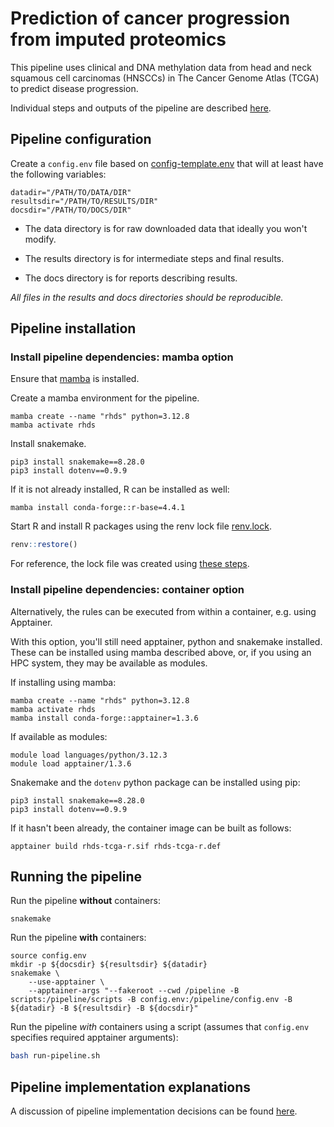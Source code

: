 # Prediction of cancer progression from imputed proteomics

This pipeline uses clinical and DNA methylation data
from head and neck squamous cell carcinomas (HNSCCs)
in The Cancer Genome Atlas (TCGA) to predict disease progression.

Individual steps and outputs of the pipeline are described [here](README-description.md).

## Pipeline configuration

Create a `config.env` file based on
[config-template.env](config-template.env) that
will at least have the following variables:

```
datadir="/PATH/TO/DATA/DIR"
resultsdir="/PATH/TO/RESULTS/DIR"
docsdir="/PATH/TO/DOCS/DIR"
```

* The data directory is for raw downloaded data that ideally you won't modify.

* The results directory is for intermediate steps and final results.

* The docs directory is for reports describing results. 

*All files in the results and docs directories should be reproducible.*

## Pipeline installation

### Install pipeline dependencies: mamba option

Ensure that [mamba](README-mamba.md) is installed.

Create a mamba environment for the pipeline.

```
mamba create --name "rhds" python=3.12.8
mamba activate rhds
```

Install snakemake.

```
pip3 install snakemake==8.28.0
pip3 install dotenv==0.9.9
```

If it is not already installed, R can be installed as well:

```
mamba install conda-forge::r-base=4.4.1
```

Start R and install R packages using the
renv lock file [renv.lock](renv.lock).

```R
renv::restore()
```

For reference, the lock file was created using
[these steps](README-renv.md).

### Install pipeline dependencies: container option

Alternatively, the rules can be executed from within a container,
e.g. using Apptainer.

With this option, you'll still need
apptainer, python and snakemake installed.
These can be installed using mamba described above, or,
if you using an HPC system, they may be available as modules.

If installing using mamba:

```
mamba create --name "rhds" python=3.12.8
mamba activate rhds
mamba install conda-forge::apptainer=1.3.6
```

If available as modules:

```
module load languages/python/3.12.3
module load apptainer/1.3.6
```

Snakemake and the `dotenv` python package can be installed using pip:

```
pip3 install snakemake==8.28.0
pip3 install dotenv==0.9.9
```

If it hasn't been already,
the container image can be built as follows:

```
apptainer build rhds-tcga-r.sif rhds-tcga-r.def
```

## Running the pipeline

Run the pipeline **without** containers:

```
snakemake
```

Run the pipeline **with** containers:

```
source config.env
mkdir -p ${docsdir} ${resultsdir} ${datadir}
snakemake \
    --use-apptainer \
    --apptainer-args "--fakeroot --cwd /pipeline -B scripts:/pipeline/scripts -B config.env:/pipeline/config.env -B ${datadir} -B ${resultsdir} -B ${docsdir}"
```

Run the pipeline *with* containers using a script
(assumes that `config.env` specifies required apptainer arguments):

```bash
bash run-pipeline.sh 
```

## Pipeline implementation explanations

A discussion of pipeline implementation decisions
can be found [here](README-decisions.md). 

